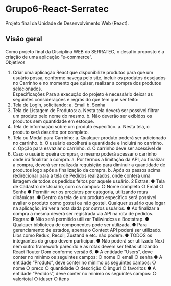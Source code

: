 # Grupo6-React-Serratec
Projeto final da Unidade de Desenvolvimento Web (React).

## Visão geral
Como projeto final da Disciplina WEB do SERRATEC, o desafio proposto é a criação de uma
aplicação “e-commerce”.  
Objetivos
1. Criar uma aplicação React que disponibilize produtos para que um usuário possa,
conforme navega pelo site, incluir os produtos desejados no Carrinho e no
momento que quiser, realizar a compra dos produtos selecionados.  
Especificações
Para a execução do projeto é necessário deixar as seguintes considerações e regras do que
tem que ser feito:
1. Tela de Login, solicitando:
a. Email
b. Senha
2. Tela de Listagem de Produtos:
a. Nesta tela deverá ser possível filtrar um produto pelo nome do mesmo.
b. Não deverão ser exibidos os produtos sem quantidade em estoque.
3. Tela de informação sobre um produto específico.
a. Nesta tela, o produto será descrito por completo.
4. Tela ou Modal para Carrinho:
a. Qualquer produto poderá ser adicionado no carrinho.
b. O usuário escolherá a quantidade e incluirá no carrinho.
c. Opção para esvaziar o carrinho.
d. O carrinho deve ser acessível de
5. Caso o usuário queira comprar, o mesmo poderá acessar o carrinho onde irá
finalizar a compra.
a. Por termos a limitação da API, ao finalizar a compra, deverá ser realizada
requisição para diminuir a quantidade de produtos logo após a finalização da
compra.
b. Após os passos acima redirecionar para a tela de Pedidos realizados, onde
conterá uma listagem de todos os pedidos feitos por aquele usuário.
2
Extras:
● Tela de Cadastro de Usuário, com os campos:
○ Nome completo
○ Email
○ Senha
● Permitir ver os produtos por categoria, utilizando rotas dinâmicas.
● Dentro da tela de um produto específico será possível avaliar o produto
como gostei ou não gostei. Qualquer usuário que logar na aplicação, irá ver a
nota dada por outros usuários.
● Ao finalizar a compra a mesma deverá ser registrada via API na rota de
pedidos.
Regras:
● Não será permitido utilizar Tailwindcss e Bootstrap.
● Qualquer biblioteca de componentes pode ser utilizada.
● Para gerenciamento de estados, apenas o Context API poderá ser utilizado. Libs
como Redux, Recoil, Zustand e etc. não podem.
● TODOS os integrantes do grupo devem participar.
● Não poderá ser utilizado Next nem outro framework parecido e as rotas devem ser
feitas utilizando React Router Dom conforme versão 6.
● A entidade “Users”, deve conter no mínimo os seguintes campos:
○ nome
○ email
○ senha
● A entidade “Produto”, deve conter no mínimo os seguintes campos:
○ nome
○ preco
○ quantidade
○ descrição
○ imgurl
○ favoritos
● A entidade “Pedidos”, deve conter no mínimo os seguintes campos:
○ valortotal
○ iduser
○ itens
